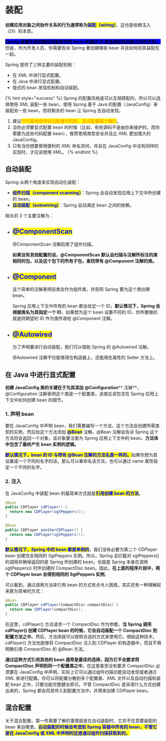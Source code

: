 # 装配

**创建应用对象之间协作关系的行为通常称为**<mark style="color:blue;">**装配（wiring）**</mark>，这也是依赖注入（DI）的本质。

<mark style="background-color:blue;">**Spring 容器负责创建应用程序中的 bean 并通过 DI 来协调这些对象之间的关系。**</mark>但是，作为开发人员，你需要告诉 Spring 要创建哪些 bean 并且如何将其装配在一起。

Spring 提供了三种主要的装配机制：

* 在 XML 中进行显式配置。
* 在 Java 中进行显式配置。
* 隐式的 bean 发现机制和自动装配。

{% hint style="success" %}
Spring 的配置风格是可以互相搭配的，所以可以选择使用 XML 装配一些 bean，使用 Spring 基于 Java 的配置（JavaConfig）来装配另一些 bean，而将剩余的 bean 让 Spring 去自动发现。

1. 建议<mark style="color:orange;">**尽可能地使用自动配置的机制，显式配置越少越好**</mark>。
2. 当你必须要显式配置 bean 的时候（比如，有些源码不是由你来维护的，而你需要为这些代码配置 bean），推荐使用类型安全并且比 XML 更加强大的 JavaConfig。
3. 只有当你想要使用便利的 XML 命名空间，并且在 JavaConfig 中没有同样的实现时，才应该使用 XML。
{% endhint %}

## 自动装配

Spring 从两个角度来实现自动化装配：

* <mark style="color:blue;">**组件扫描（component scanning）**</mark>：Spring 会自动发现应用上下文中所创建的 bean。
* <mark style="color:blue;">**自动装配（autowiring）**</mark>：Spring 自动满足 bean 之间的依赖。

相关的 3 个主要注解为：

*   ## <mark style="color:blue;">**@ComponentScan**</mark>

    @ComponentScan 注解启用了组件扫描。

    **如果没有其他配置的话，@ComponentScan 默认会扫描与注解所标注的类相同的包，以及这个包下的所有子包，查找带有 @Component 注解的类。**
*   ## <mark style="color:blue;">**@Component**</mark>

    这个简单的注解表明该类会作为组件类，并告知 Spring 要为这个类创建 bean。

    Spring 应用上下文中所有的 bean 都会给定一个 ID。**默认情况下，Spring 会根据类名为其指定一个 ID**，如果想为这个 bean 设置不同的 ID，你所要做的就是将期望的 ID 作为值传递给 @Component 注解。
*   ## <mark style="color:blue;">**@Autowired**</mark>

    为了声明要进行自动装配，我们可以借助 Spring 的 @Autowired 注解。

    @Autowired 注解不仅能够用在构造器上，还能用在属性的 Setter 方法上。

## **在 Java 中进行显式配置**

**创建 JavaConfig 类的关键在于为其添加 **<mark style="color:blue;">**@Configuration**</mark>** 注解**，@Configuration 注解表明这个类是一个配置类，该类应该包含在 Spring 应用上下文中如何创建 bean 的细节。

### **1. 声明 bean**

要在 JavaConfig 中声明 bean，我们需要编写一个方法，这个方法会创建所需类型的实例，然后给这个方法添加 <mark style="color:blue;">**@Bean**</mark> 注解。@Bean 注解会告诉 Spring 这个方法将会返回一个对象，该对象要注册为 Spring 应用上下文中的 bean。**方法体中包含了最终产生 bean 实例的逻辑。**

<mark style="color:blue;">**默认情况下，bean 的 ID 与带有 @Bean 注解的方法名是一样的。**</mark>如果你想为其设置成一个不同的名字的话，那么可以重命名该方法，也可以通过 name 属性指定一个不同的名字。

### **2. 注入**

在 JavaConfig 中装配 bean 的最简单方式就是<mark style="color:blue;">**引用创建 bean 的方法**</mark>。

```java
@Bean
public CDPlayer cdPlayer() {
  return new CDPlayer(sgtPeppers());
}

@Bean
public CDPlayer anotherCDPlayer() {
  return new CDPlayer(sgtPeppers());
}
```

<mark style="color:blue;">**默认情况下，Spring 中的 bean 都是单例的**</mark>，我们没有必要为第二个 CDPlayer bean 创建完全相同的 SgtPeppers 实例。所以，Spring 会拦截对 sgtPeppers() 的调用并确保返回的是 Spring 所创建的 bean，也就是 Spring 本身在调用 sgtPeppers() 时所创建的 CompactDisc bean。因此，**在上面的程序片段中，两个 CDPlayer bean 会得到相同的 SgtPeppers 实例**。

可以看到，通过调用方法来引用 bean 的方式有点令人困惑。其实还有一种理解起来更为简单的方式：

```java
@Bean
public CDPlayer cdPlayer(CompactDisc compactDisc) {
  return new CDPlayer(compactDisc);
}
```

在这里，cdPlayer() 方法请求一个 CompactDisc 作为参数。**当 Spring 调用 cdPlayer() 创建 CDPlayer bean 的时候，它会自动装配一个 CompactDisc 到配置方法之中**。然后，方法体就可以按照合适的方式来使用它。借助这种技术，cdPlayer() 方法也能够将 CompactDisc 注入到 CDPlayer 的构造器中，而且不用明确引用 CompactDisc 的 @Bean 方法。

**通过这种方式引用其他的 bean 通常是最佳的选择，因为它不会要求将 CompactDisc 声明到同一个配置类之中**。在这里甚至没有要求 CompactDisc 必须要在 JavaConfig 中声明，实际上它可以通过组件扫描功能自动发现或者通过 XML 来进行配置。你可以将配置分散到多个配置类、XML 文件以及自动扫描和装配 bean 之中，只要功能完整健全即可。不管 CompactDisc 是采用什么方式创建出来的，Spring 都会将其传入到配置方法中，并用来创建 CDPlayer bean。

## **混合配置**

关于混合配置，第一件需要了解的事情就是在自动装配时，它并不在意要装配的 bean 来自哪里。<mark style="color:blue;">**自动装配的时候会考虑到 Spring 容器中所有的 bean，不管它是在 JavaConfig 或 XML 中声明的还是通过组件扫描获取到的。**</mark>
